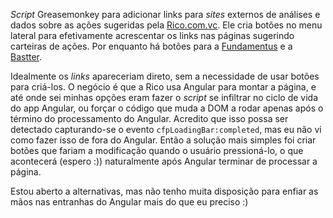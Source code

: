 _Script_ Greasemonkey para adicionar links para _sites_ externos de análises e dados sobre as ações sugeridas pela [Rico.com.vc](https://www.rico.com.vc). Ele cria botões no menu lateral para efetivamente acrescentar os links nas páginas sugerindo carteiras de ações. Por enquanto há botões para a [Fundamentus](http://fundamentus.com.br/) e a [Bastter](http://www.bastter.com/).

Idealmente os _links_ apareceriam direto, sem a necessidade de usar botões para criá-los. O negócio é que a Rico usa Angular para montar a página, e até onde sei minhas opções eram fazer o _script_ se infiltrar no ciclo de vida do app Angular, ou forçar o código que muda a DOM a rodar apenas após o término do processamento do Angular. Acredito que isso possa ser detectado capturando-se o evento `cfpLoadingBar:completed`, mas eu não vi como fazer isso de fora do Angular. Então a solução mais simples foi criar botões que fariam a modificação quando o usuário pressioná-lo, o que acontecerá (espero :)) naturalmente após Angular terminar de processar a página.

Estou aberto a alternativas, mas não tenho muita disposição para enfiar as mãos nas entranhas do Angular mais do que eu preciso :)
